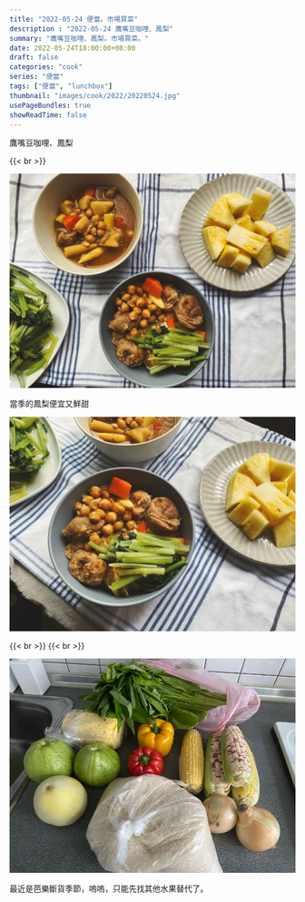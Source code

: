 ```yaml
---
title: "2022-05-24 便當。市場買菜"
description : "2022-05-24 鷹嘴豆咖哩、鳳梨"
summary: "鷹嘴豆咖哩、鳳梨。市場買菜。"
date: 2022-05-24T18:00:00+08:00
draft: false
categories: "cook"
series: "便當"
tags: ["便當", "lunchbox"]
thumbnail: "images/cook/2022/20220524.jpg"
usePageBundles: true
showReadTime: false
---
```


鷹嘴豆咖哩、鳳梨

{{< br >}}

![2022-05-24 鷹嘴豆咖哩、鳳梨](20220524_bento_1.jpg)

當季的鳳梨便宜又鮮甜

![2022-05-24 鷹嘴豆咖哩、鳳梨](20220524_bento_2.jpg)

{{< br >}}
{{< br >}}

![2022-05-24 塑膠袋都是重複使用的](20220524_bento_3.jpg)

最近是芭樂斷貨季節，嗚嗚，只能先找其他水果替代了。
